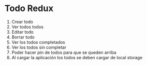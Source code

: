 # Todo Redux

1. Crear todo
2. Ver todos todos
3. Editar todo
4. Borrar todo
5. Ver los todos completados
6. Ver los todos sin completar
8. Poder hacer pin de todos para que se queden arriba
7. Al cargar la aplicación los todos se deben cargar de local storage

